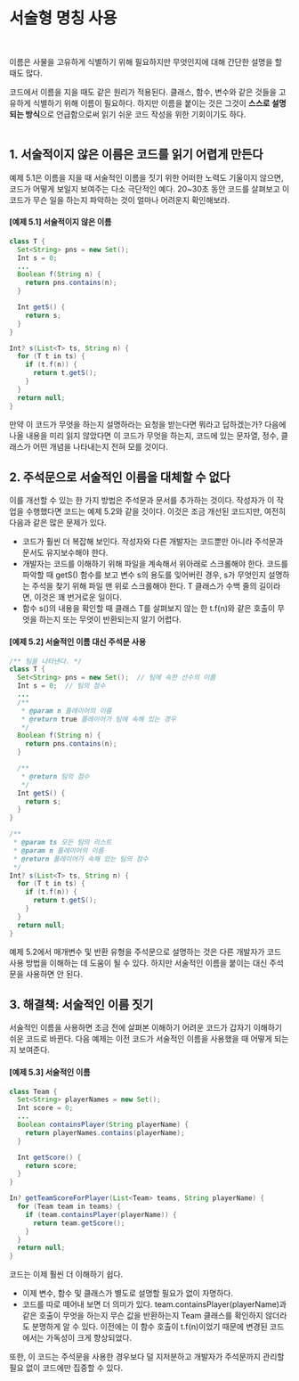 # 서술형 명칭 사용
<br/>

이름은 사물을 고유하게 식별하기 위해 필요하지만 무엇인지에 대해 간단한 설명을 할 때도 많다.

코드에서 이름을 지을 때도 같은 원리가 적용된다. 클래스, 함수, 변수와 같은 것들을 고유하게 식별하기 위해 이름이 필요하다.
하지만 이름을 붙이는 것은 그것이 **스스로 설명되는 방식**으로 언급함으로써 읽기 쉬운 코드 작성을 위한 기회이기도 하다.
<br/>
<br/>
## 1. 서술적이지 않은 이름은 코드를 읽기 어렵게 만든다
예제 5.1은 이름을 지을 때 서술적인 이름을 짓기 위한 어떠한 노력도 기울이지 않으면, 코드가 어떻게 보일지 보여주는 다소 극단적인 예다.
20~30초 동안 코드를 살펴보고 이 코드가 무슨 일을 하는지 파악하는 것이 얼마나 어려운지 확인해보라.

#### [예제 5.1] 서술적이지 않은 이름
```java
class T {
  Set<String> pns = new Set();
  Int s = 0;
  ...
  Boolean f(String n) {
    return pns.contains(n);
  }

  Int getS() {
    return s;
  }
}

Int? s(List<T> ts, String n) {
  for (T t in ts) {
    if (t.f(n)) {
      return t.getS();
    }
  }
  return null;
}
```
만약 이 코드가 무엇을 하는지 설명하라는 요청을 받는다면 뭐라고 답하겠는가?
다음에 나올 내용을 미리 읽지 않았다면 이 코드가 무엇을 하는지, 코드에 있는 문자열, 정수, 클래스가 어떤 개념을 나타내는지 전혀 모를 것이다.

## 2. 주석문으로 서술적인 이름을 대체할 수 없다
이를 개선할 수 있는 한 가지 방법은 주석문과 문서를 추가하는 것이다. 작성자가 이 작업을 수행했다면 코드는 예제 5.2와 같을 것이다.
이것은 조금 개선된 코드지만, 여전히 다음과 같은 많은 문제가 있다.
- 코드가 훨씬 더 복잡해 보인다. 작성자와 다른 개발자는 코드뿐만 아니라 주석문과 문서도 유지보수해야 한다.
- 개발자는 코드를 이해하기 위해 파일을 계속해서 위아래로 스크롤해야 한다.
  코드를 파악할 때 getS() 함수를 보고 변수 s의 용도를 잊어버린 경우, s가 무엇인지 설명하는 주석을 찾기 위해 파일 맨 위로 스크롤해야 한다.
  T 클래스가 수백 줄의 길이라면, 이것은 꽤 번거로운 일이다.
- 함수 s()의 내용을 확인할 때 클래스 T를 살펴보지 않는 한 t.f(n)와 같은 호출이 무엇을 하는지 또는 무엇이 반환되는지 알기 어렵다.

#### [예제 5.2] 서술적인 이름 대신 주석문 사용
```java
/** 팀을 나타낸다. */
class T {
  Set<String> pns = new Set();  // 팀에 속한 선수의 이름
  Int s = 0;  // 팀의 점수
  ...
  /**
   * @param n 플레이어의 이름
   * @return true 플레이어가 팀에 속해 있는 경우
   */
  Boolean f(String n) {
    return pns.contains(n);
  }

  /**
   * @return 팀의 점수
   */
  Int getS() {
    return s;
  }
}

/**
 * @param ts 모든 팀의 리스트
 * @param n 플레이어의 이름
 * @return 플레이어가 속해 있는 팀의 점수
 */
Int? s(List<T> ts, String n) {
  for (T t in ts) {
    if (t.f(n)) {
      return t.getS();
    }
  }
  return null;
}
```
예제 5.2에서 매개변수 및 반환 유형을 주석문으로 설명하는 것은 다른 개발자가 코드 사용 방법을 이해하는 데 도움이 될 수 있다.
하지만 서술적인 이름을 붙이는 대신 주석문을 사용하면 안 된다.

## 3. 해결책: 서술적인 이름 짓기
서술적인 이름을 사용하면 조금 전에 살펴본 이해하기 어려운 코드가 갑자기 이해하기 쉬운 코드로 바뀐다.
다음 예제는 이전 코드가 서술적인 이름을 사용했을 때 어떻게 되는지 보여준다.

#### [예제 5.3] 서술적인 이름
```java
class Team {
  Set<String> playerNames = new Set();
  Int score = 0;
  ...
  Boolean containsPlayer(String playerName) {
    return playerNames.contains(playerName);
  }

  Int getScore() {
    return score;
  }
}

In? getTeamScoreForPlayer(List<Team> teams, String playerName) {
  for (Team team in teams) {
    if (team.containsPlayer(playerName)) {
      return team.getScore();
    }
  }
  return null;
}
```
코드는 이제 훨씬 더 이해하기 쉽다.
- 이제 변수, 함수 및 클래스가 별도로 설명할 필요가 없이 자명하다.
- 코드를 따로 떼어내 보면 더 의미가 있다.
  team.containsPlayer(playerName)과 같은 호출이 무엇을 하는지 무슨 값을 반환하는지 Team 클래스를 확인하지 않더라도 분명하게 알 수 있다.
  이전에는 이 함수 호출이 t.f(n)이었기 때문에 변경된 코드에서는 가독성이 크게 향상되었다.

또한, 이 코드는 주석문을 사용한 경우보다 덜 지저분하고 개발자가 주석문까지 관리할 필요 없이 코드에만 집중할 수 있다.
